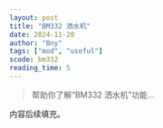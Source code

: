 ```yaml
---
layout: post
title: "BM332 洒水机"
date: 2024-11-20
author: "Bny"
tags: ["mod", "useful"]
scode: bm332
reading_time: 5
---
```


> 帮助你了解“BM332 洒水机”功能...

内容后续填充。
